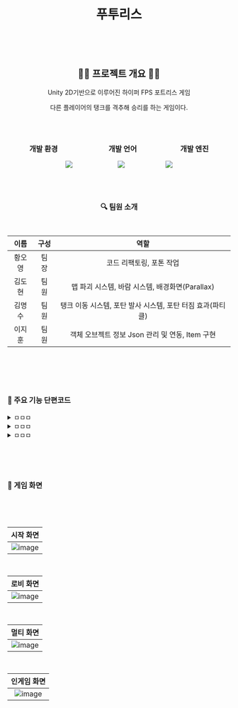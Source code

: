 <div align = 'center'>
  
# 푸투리스

</br>
</br>
</br>

</div>

<div align = 'center'>


## 🧏‍♀️ 프로젝트 개요 💁‍♂️

Unity 2D기반으로 이루어진 하이퍼 FPS 포트리스 게임

다른 플레이어의 탱크를 격추해 승리를 하는 게임이다.

</br>
</br>

### 개발 환경　　　　　　　개발 언어　　　　　　개발 엔진
   
<img src="https://img.shields.io/badge/Vscode-0076b8.svg?style=for-the-badge&logo=visualstudio&logoColor=efebe0"/>　　 　　　　　<img src="https://img.shields.io/badge/C sharp-4c2889.svg?style=for-the-badge&logo=Csharp&logoColor=efebe0"/>　　　　 　　 <img src="https://img.shields.io/badge/Unity-FFFFFF.svg?style=for-the-badge&logo=Unity&logoColor=000000"/>

</div>

</br>
</br>

<div align = 'center'>
  
### 🔍 팀원 소개 　　

</br>

|이름|구성|역할|
|:------:|:------:|:------:|
|황오영|팀 장| 코드 리팩토링, 포톤 작업 |
|김도현|팀 원| 맵 파괴 시스템, 바람 시스템, 배경화면(Parallax) |
|김명수|팀 원| 탱크 이동 시스템, 포탄 발사 시스템, 포탄 터짐 효과(파티클) |
|이지훈|팀 원| 객체 오브젝트 정보 Json 관리 및 연동, Item 구현 |

</div>

   </br>
   </br>
   </br>
   </br>

### 🤔 주요 기능 단편코드


<details>
　　<summary> ㅁㅁㅁ </summary>
<div markdown="1">       

```csharp

ㅁㅁㅁㅁ

```
</div>
</details>

<details>
　　<summary> ㅁㅁㅁ </summary>
<div markdown="1">       

```csharp

ㅁㅁㅁ

```
</div>
</details>

<details>
　　<summary> ㅁㅁㅁ </summary>
<div markdown="1">       

```csharp

ㅁㅁㅁㅁ

```
</div>
</details>





</br>
</br>
</br>
</br>


  
### 📸 게임 화면

</br>
</br>
</br>

<div align = 'center'>


|시작 화면|
|:------:|
|![image](https://github.com/oyounghawng/2D_Artillerygame/assets/79829083/5b3c013b-f341-4fcf-9f8a-ee317ce61fff)|

</br>

|로비 화면| 
|:------:|
|![image](https://github.com/oyounghawng/2D_Artillerygame/assets/79829083/32a71386-0d20-447b-9c8f-6024d6b60bfb)|

</br>

|멀티 화면|
|:------:|
|![image](https://github.com/oyounghawng/2D_Artillerygame/assets/79829083/76e1bdac-5127-47bc-86cc-3b7994aec888)|

</br>

|인게임 화면|
|:------:|
|![image](https://github.com/oyounghawng/2D_Artillerygame/assets/79829083/086e1c66-a8de-48f4-9fd4-41502ec338a0)|

</div>
